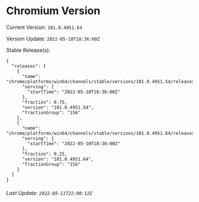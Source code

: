 # Chromium Version

Current Version: `101.0.4951.64`

Version Update: `2022-05-10T18:36:00Z`

Stable Release(s):
```
{
  "releases": [
    {
      "name": "chrome/platforms/win64/channels/stable/versions/101.0.4951.54/releases/1652207760",
      "serving": {
        "startTime": "2022-05-10T18:36:00Z"
      },
      "fraction": 0.75,
      "version": "101.0.4951.54",
      "fractionGroup": "156"
    },
    {
      "name": "chrome/platforms/win64/channels/stable/versions/101.0.4951.64/releases/1652207760",
      "serving": {
        "startTime": "2022-05-10T18:36:00Z"
      },
      "fraction": 0.25,
      "version": "101.0.4951.64",
      "fractionGroup": "156"
    }
  ]
}
```

###### Last Update: `2022-05-11T22:00:12Z`
